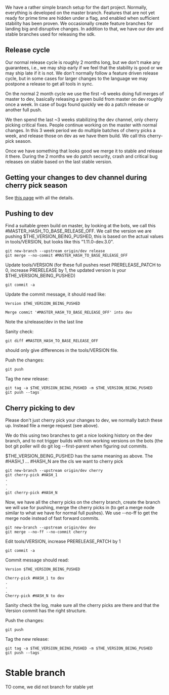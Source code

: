We have a rather simple branch setup for the dart project. Normally, everything is developed on the master branch. Features that are not yet ready for prime time are hidden under a flag, and enabled when sufficient stability has been proven. We occasionally create feature branches for landing big and disruptive changes. In addition to that, we have our dev and stable branches used for releasing the sdk.

## Release cycle
Our normal release cycle is roughly 2 months long, but we don't make any guarantees, i.e., we may ship early if we feel that the stability is good or we may ship late if it is not. We don't normally follow a feature driven release cycle, but in some cases for larger changes to the language we may postpone a release to get all tools in sync.

On the normal 2 month cycle we use the first ~6 weeks doing full merges of master to dev, basically releasing a green build from master on dev roughly once a week. In case of bugs found quickly we do a patch release or another full push.

We then spend the last ~3 weeks stabilizing the dev channel, only cherry picking critical fixes. People continue working on the master with normal changes. In this 3 week period we do multiple batches of cherry picks a week, and release those on dev as we have them build. We call this cherry-pick season.

Once we have something that looks good we merge it to stable and release it there. During the 2 months we do patch security, crash and critical bug releases on stable based on the last stable version.

## Getting your changes to dev channel during cherry pick season

See [this page](https://github.com/dart-lang/sdk/wiki/Cherry-picks-to-dev-channel) with all the details.


## Pushing to dev
Find a suitable green build on master, by looking at the bots, we call this #MASTER_HASH_TO_BASE_RELEASE_OFF. We call the version we are pushing $THE_VERSION_BEING_PUSHED, this is based on the actual values in tools/VERSION, but looks like this "1.11.0-dev.3.0". 
```
git new-branch --upstream origin/dev release
git merge --no-commit #MASTER_HASH_TO_BASE_RELEASE_OFF
```
Update tools/VERSION (for these full pushes reset PRERELEASE_PATCH to 0, increase PRERELEASE by 1, the updated version is your $THE_VERSION_BEING_PUSHED)
```
git commit -a
```
Update the commit message, it should read like:
```
Version $THE_VERSION_BEING_PUSHED

Merge commit '#MASTER_HASH_TO_BASE_RELEASE_OFF' into dev
```
Note the s/release/dev in the last line

Sanity check:
```
git diff #MASTER_HASH_TO_BASE_RELEASE_OFF
```
should only give differences in the tools/VERSION file.

Push the changes:
```
git push
```
Tag the new release:
```
git tag -a $THE_VERSION_BEING_PUSHED -m $THE_VERSION_BEING_PUSHED
git push --tags
```

## Cherry picking to dev
Please don't just cherry pick your changes to dev, we normally batch these up. Instead file a merge request (see above).

We do this using two branches to get a nice looking history on the dev branch, and to not trigger builds with non working versions on the bots (the bot git poller will do git log --first-parent when figuring out commits.

$THE_VERSION_BEING_PUSHED has the same meaning as above. The #HASH_1 ... #HASH_N are the cls we want to cherry pick
```
git new-branch --upstream origin/dev cherry
git cherry-pick #HASH_1
.
.
.
git cherry-pick #HASH_N
```
Now, we have all the cherry picks on the cherry branch, create the branch we will use for pushing, merge the cherry picks in (to get a merge node similar to what we have for normal full pushes). We use --no-ff to get the merge node instead of fast forward commits.
```
git new-branch --upstream origin/dev dev
git merge --no-ff --no-commit cherry
```
Edit tools/VERSION, increase PRERELEASE_PATCH by 1
```
git commit -a
```
Commit message should read:
```
Version $THE_VERSION_BEING_PUSHED

Cherry-pick #HASH_1 to dev
.
.
.
Cherry-pick #HASH_N to dev
```
Sanity check the log, make sure all the cherry picks are there and that the Version commit has the right structure.

Push the changes:
```
git push
```

Tag the new release:
```
git tag -a $THE_VERSION_BEING_PUSHED -m $THE_VERSION_BEING_PUSHED
git push --tags
```
# Stable branch
TO come, we did not branch for stable yet